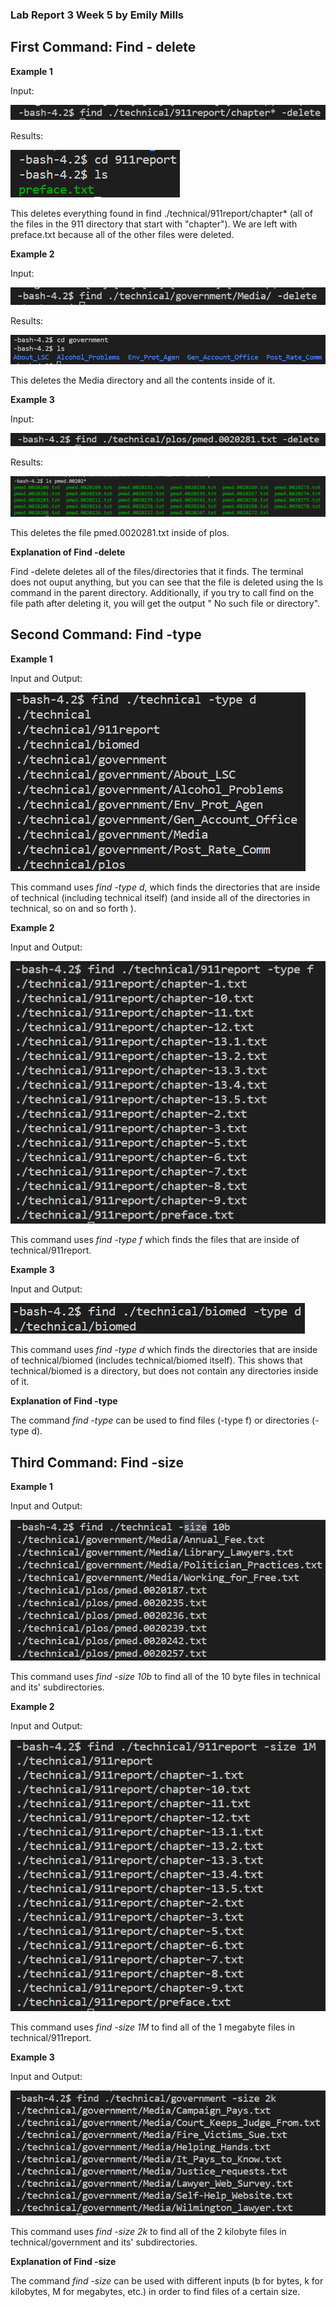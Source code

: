 ### **Lab Report 3 Week 5** by Emily Mills

## First Command: **Find - delete**
**Example 1**

Input:

![image 1](week_5_images/FIND%20DELETE%201.png)

Results:

![image 2](week_5_images/FIND%20DELETE%201%20OUTPUT.png)

This deletes everything found in find ./technical/911report/chapter* (all of the files in the 911 directory that start with "chapter"). We are left with preface.txt because all of the other files were deleted. 

**Example 2**

Input: 

![Image 3](week_5_images/FIND%20DELETE%202.png)

Results:

![Image 4](week_5_images/FIND%20DELETE%202%20OUTPUT.png)

This deletes the Media directory and all the contents inside of it. 

**Example 3**

Input: 

![Image 5](week_5_images/FIND%20DELETE%203.png)

Results:

![Image 6](week_5_images/FIND%20DELETE%203%20OUTPUT.png)

This deletes the file pmed.0020281.txt inside of plos. 

**Explanation of Find -delete**

Find -delete deletes all of the files/directories that it finds. The terminal does not ouput anything, but you can see that the file is deleted using the ls command in the parent directory. Additionally, if you try to call find on the file path after deleting it, you will get the output " No such file or directory".

## Second Command: **Find -type**

**Example 1**

Input and Output:

![image 7](week_5_images/FIND%20DELETE%204.png)

This command uses *find -type d*, which finds the directories that are inside of technical (including technical itself) (and inside all of the directories in technical, so on and so forth ).

**Example 2**

Input and Output:

![Image 8](week_5_images/FIND%20DELETE%205.png)

This command uses *find -type f* which finds the files that are inside of technical/911report. 


**Example 3**

Input and Output:

![Image 9](week_5_images/FIND%20DELETE%206.png)

This command uses *find -type d* which finds the directories that are inside of technical/biomed (includes technical/biomed itself). This shows that technical/biomed is a directory, but does not contain any directories inside of it.

**Explanation of Find -type**

The command *find -type* can be used to find files (-type f) or directories (-type d). 

## Third Command: **Find -size**

**Example 1**

Input and Output:

![Image 10](week_5_images/FIND%20DELETE%207.png)

This command uses *find -size 10b* to find all of the 10 byte files in technical and its' subdirectories.

**Example 2**

Input and Output:

![Image 11](week_5_images/FIND%20DELETE%208.png)

This command uses *find -size 1M* to find all of the 1 megabyte files in technical/911report.

**Example 3**

Input and Output: 

![Image 12](week_5_images/FIND%20DELETE%209.png)

This command uses *find -size 2k* to find all of the 2 kilobyte files in technical/government and its' subdirectories. 

**Explanation of Find -size**

The command *find -size* can be used with different inputs (b for bytes, k for kilobytes, M for megabytes, etc.) in order to find files of a certain size. 









